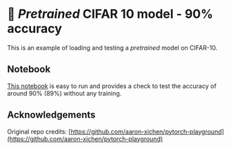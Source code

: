 # :rocket: *Pretrained* CIFAR 10 model - 90% accuracy 

This is an example of loading and testing a *pretrained* model on CIFAR-10.

## Notebook
[This notebook](https://github.com/ArnoutDevos/PretrainedCIFAR10/blob/master/PretrainedCIFAR10.ipynb) is easy to run and provides a check to test the accuracy of around 90% (89%) without any training.

## Acknowledgements
Original repo credits: [https://github.com/aaron-xichen/pytorch-playground](https://github.com/aaron-xichen/pytorch-playground)
